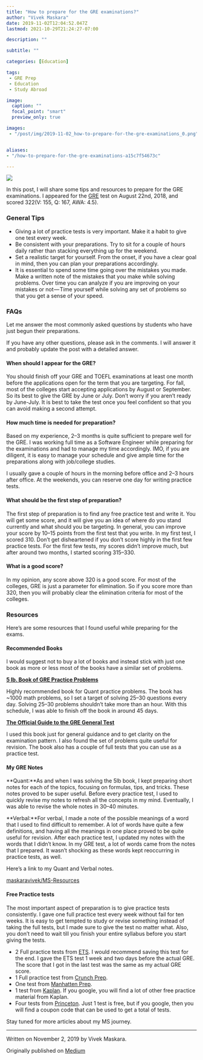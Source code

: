 ```yaml
---
title: "How to prepare for the GRE examinations?"
author: "Vivek Maskara"
date: 2019-11-02T12:04:52.047Z
lastmod: 2021-10-29T21:24:27-07:00

description: ""

subtitle: ""

categories: [Education]

tags:
 - GRE Prep
 - Education
 - Study Abroad

image:
  caption: ""
  focal_point: "smart"
  preview_only: true

images:
 - "/post/img/2019-11-02_how-to-prepare-for-the-gre-examinations_0.png"


aliases:
- "/how-to-prepare-for-the-gre-examinations-a15c7f54673c"

---
```


![](/post/img/2019-11-02_how-to-prepare-for-the-gre-examinations_0.png#layoutTextWidth)

In this post, I will share some tips and resources to prepare for the GRE examinations. I appeared for the [GRE](https://www.ets.org/gre) test on August 22nd, 2018, and scored 322(V: 155, Q: 167, AWA: 4.5).

### General Tips

- Giving a lot of practice tests is very important. Make it a habit to give one test every week.
- Be consistent with your preparations. Try to sit for a couple of hours daily rather than stacking everything up for the weekend.
- Set a realistic target for yourself. From the onset, if you have a clear goal in mind, then you can plan your preparations accordingly.
- It is essential to spend some time going over the mistakes you made. Make a written note of the mistakes that you make while solving problems. Over time you can analyze if you are improving on your mistakes or not — Time yourself while solving any set of problems so that you get a sense of your speed.

### FAQs

Let me answer the most commonly asked questions by students who have just begun their preparations.

If you have any other questions, please ask in the comments. I will answer it and probably update the post with a detailed answer.

#### When should I appear for the GRE?

You should finish off your GRE and TOEFL examinations at least one month before the applications open for the term that you are targeting. For fall, most of the colleges start accepting applications by August or September. So its best to give the GRE by June or July. Don’t worry if you aren’t ready by June-July. It is best to take the test once you feel confident so that you can avoid making a second attempt.

#### How much time is needed for preparation?

Based on my experience, 2–3 months is quite sufficient to prepare well for the GRE. I was working full time as a Software Engineer while preparing for the examinations and had to manage my time accordingly. IMO, if you are diligent, it is easy to manage your schedule and give ample time for the preparations along with job/college studies.

I usually gave a couple of hours in the morning before office and 2–3 hours after office. At the weekends, you can reserve one day for writing practice tests.

#### What should be the first step of preparation?

The first step of preparation is to find any free practice test and write it. You will get some score, and it will give you an idea of where do you stand currently and what should you be targeting. In general, you can improve your score by 10–15 points from the first test that you write. In my first test, I scored 310. Don’t get disheartened if you don’t score highly in the first few practice tests. For the first few tests, my scores didn’t improve much, but after around two months, I started scoring 315–330.

#### What is a good score?

In my opinion, any score above 320 is a good score. For most of the colleges, GRE is just a parameter for elimination. So if you score more than 320, then you will probably clear the elimination criteria for most of the colleges.

### Resources

Here’s are some resources that I found useful while preparing for the exams.

#### Recommended Books

I would suggest not to buy a lot of books and instead stick with just one book as more or less most of the books have a similar set of problems.

[**5 lb. Book of GRE Practice Problems**](https://amzn.to/31XoAZ0)

Highly recommended book for Quant practice problems. The book has ~1000 math problems, so I set a target of solving 25–30 questions every day. Solving 25–30 problems shouldn’t take more than an hour. With this schedule, I was able to finish off the book in around 45 days.

[**The Official Guide to the GRE General Test**](https://amzn.to/2HS6gKf)

I used this book just for general guidance and to get clarity on the examination pattern. I also found the set of problems quite useful for revision. The book also has a couple of full tests that you can use as a practice test.

#### My GRE Notes

**Quant:**As and when I was solving the 5lb book, I kept preparing short notes for each of the topics, focusing on formulas, tips, and tricks. These notes proved to be super useful. Before every practice test, I used to quickly revise my notes to refresh all the concepts in my mind. Eventually, I was able to revise the whole notes in 30–40 minutes.

**Verbal:**For verbal, I made a note of the possible meanings of a word that I used to find difficult to remember. A lot of words have quite a few definitions, and having all the meanings in one place proved to be quite useful for revision. After each practice test, I updated my notes with the words that I didn’t know. In my GRE test, a lot of words came from the notes that I prepared. It wasn’t shocking as these words kept reoccurring in practice tests, as well.

Here’s a link to my Quant and Verbal notes.

[maskaravivek/MS-Resources](https://github.com/maskaravivek/MS-Resources/tree/master/GRE%20Notes "https://github.com/maskaravivek/MS-Resources/tree/master/GRE%20Notes")

#### Free Practice tests

The most important aspect of preparation is to give practice tests consistently. I gave one full practice test every week without fail for ten weeks. It is easy to get tempted to study or revise something instead of taking the full tests, but I made sure to give the test no matter what. Also, you don’t need to wait till you finish your entire syllabus before you start giving the tests.

- 2 Full practice tests from [ETS](https://www.ets.org/gre/revised_general/prepare/powerprep/?WT.ac=gre_36250_prepare_powerprep2). I would recommend saving this test for the end. I gave the ETS test 1 week and two days before the actual GRE. The score that I got in the last test was the same as my actual GRE score.
- 1 Full practice test from [Crunch Prep](https://gre.crunchprep.com/test/start).
- One test from [Manhatten Prep](https://www.manhattanprep.com/gre/free-gre-practice-test/).
- 1 test from [Kaplan](https://www.kaptest.com/gre/free/gre-practice-test-options). If you google, you will find a lot of other free practice material from Kaplan.
- Four tests from [Princeton](https://www.princetonreview.com/grad/free-gre-practice-test#!practice). Just 1 test is free, but if you google, then you will find a coupon code that can be used to get a total of tests.

Stay tuned for more articles about my MS journey.

* * *
Written on November 2, 2019 by Vivek Maskara.

Originally published on [Medium](https://medium.com/@maskaravivek/how-to-prepare-for-the-gre-examinations-a15c7f54673c)
